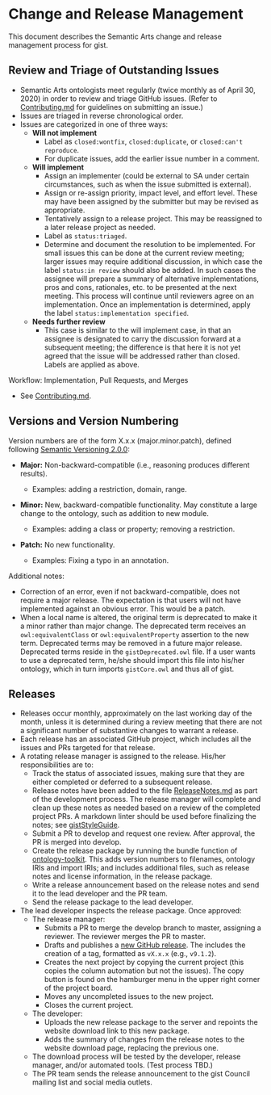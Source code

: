 Change and Release Management
=====

This document describes the Semantic Arts change and release management process for gist.

Review and Triage of Outstanding Issues
-----

- Semantic Arts ontologists meet regularly (twice monthly as of April 30, 2020) in order to review and triage GitHub issues. (Refer to [Contributing.md](Contributing.md) for guidelines on submitting an issue.)
- Issues are triaged in reverse chronological order.
- Issues are categorized in one of three ways:
  - **Will not implement**
    - Label as `closed:wontfix`, `closed:duplicate`, or `closed:can't reproduce`.
    - For duplicate issues, add the earlier issue number in a comment.
  - **Will implement**
    - Assign an implementer (could be external to SA under certain circumstances, such as when the issue submitted is external).
    - Assign or re-assign priority, impact level, and effort level. These may have been assigned by the submitter but may be revised as appropriate.
    - Tentatively assign to a release project. This may be reassigned to a later release project as needed.
    - Label as `status:triaged`.
    - Determine and document the resolution to be implemented. For small issues this can be done at the current review meeting; larger issues may require additional discussion, in which case the label `status:in review` should also be added. In such cases the assignee will prepare a summary of alternative implementations, pros and cons, rationales, etc. to be presented at the next meeting. This process will continue until reviewers agree on an implementation. Once an implementation is determined, apply the label `status:implementation specified`.
  - **Needs further review**
    - This case is similar to the will implement case, in that an assignee is designated to carry the discussion forward at a subsequent meeting; the difference is that here it is not yet agreed that the issue will be addressed rather than closed. Labels are applied as above.

Workflow: Implementation, Pull Requests, and Merges

- See [Contributing.md](Contributing.md).

Versions and Version Numbering
-----

Version numbers are of the form X.x.x (major.minor.patch), defined following [Semantic Versioning 2.0.0](https://semver.org/):

- **Major:** Non-backward-compatible (i.e., reasoning produces different results).
  - Examples: adding a restriction, domain, range.

- **Minor:** New, backward-compatible functionality. May constitute a large change to the ontology, such as addition to new module.
  - Examples: adding a class or property; removing a restriction.

- **Patch:** No new functionality. 
  - Examples: Fixing a typo in an annotation.

Additional notes:

- Correction of an error, even if not backward-compatible, does not require a major release. The expectation is that users will not have implemented against an obvious error. This would be a patch.
- When a local name is altered, the original term is deprecated to make it a minor rather than major change. The deprecated term receives an `owl:equivalentClass` or `owl:equivalentProperty` assertion to the new term. Deprecated terms may be removed in a future major release. Deprecated terms reside in the `gistDeprecated.owl` file. If a user wants to use a deprecated term, he/she should import this file into his/her ontology, which in turn imports `gistCore.owl` and thus all of gist.
     
Releases
-----

- Releases occur monthly, approximately on the last working day of the month, unless it is determined during a review meeting that there are not a significant number of substantive changes to warrant a release.
- Each release has an associated GitHub project, which includes all the issues and PRs targeted for that release.
- A rotating release manager is assigned to the release. His/her responsibilities are to:
  - Track the status of associated issues, making sure that they are either completed or deferred to a subsequent release.
  - Release notes have been added to the file [ReleaseNotes.md](ReleaseNotes.md) as part of the development process. The release manager will complete and clean up these notes as needed based on a review of the completed project PRs. A markdown linter should be used before finalizing the notes; see [gistStyleGuide](gistStyleGuide.md).
  - Submit a PR to develop and request one review. After approval, the PR is merged into develop.
  - Create the release package by running the bundle function of [ontology-toolkit](https://github.com/semanticarts/ontology-toolkit). This adds version numbers to filenames, ontology IRIs and import IRIs; and includes additional files, such as release notes and license information, in the release package. 
  - Write a release announcement based on the release notes and send it to the lead developer and the PR team.
  - Send the release package to the lead developer.
- The lead developer inspects the release package. Once approved:
  - The release manager:
    - Submits a PR to merge the develop branch to master, assigning a reviewer. The reviewer merges the PR to master.
    - Drafts and publishes a [new GitHub release](https://github.com/semanticarts/gist/releases/new). The includes the creation of a tag, formatted as `vX.x.x` (e.g., `v9.1.2`).
    - Creates the next project by copying the current project (this copies the column automation but not the issues). The copy button is found on the hamburger menu in the upper right corner of the project board.
    - Moves any uncompleted issues to the new project.
    - Closes the current project.
  - The developer:
    - Uploads the new release package to the server and repoints the website download link to this new package.
    - Adds the summary of changes from the release notes to the website download page, replacing the previous one.
  - The download process will be tested by the developer, release manager, and/or automated tools. (Test process TBD.)
  - The PR team sends the release announcement to the gist Council mailing list and social media outlets. 
